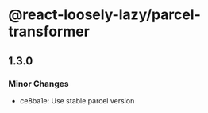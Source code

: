 # @react-loosely-lazy/parcel-transformer

## 1.3.0

### Minor Changes

- ce8ba1e: Use stable parcel version
